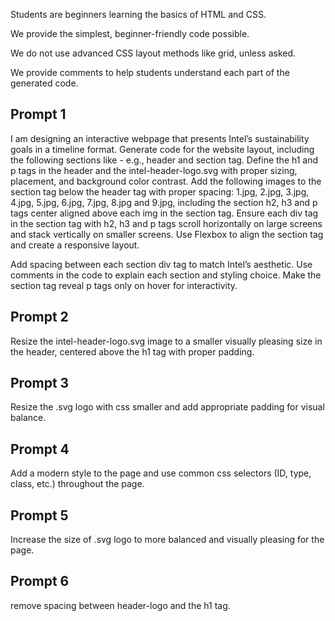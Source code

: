 Students are beginners learning the basics of HTML and CSS.

We provide the simplest, beginner-friendly code possible.

We do not use advanced CSS layout methods like grid, unless asked.

We provide comments to help students understand each part of the generated code.

## Prompt 1
I am designing an interactive webpage that presents Intel’s sustainability goals in a timeline format. Generate code for the website layout, including the following sections like - e.g., header and section tag. Define the h1 and p tags in the header and the intel-header-logo.svg with proper sizing, placement, and background color contrast. Add the following images to the section tag below the header tag with proper spacing: 1.jpg, 2.jpg, 3.jpg, 4.jpg, 5.jpg, 6.jpg, 7.jpg, 8.jpg and 9.jpg, including the section h2, h3 and p tags center aligned above each img in the section tag. Ensure each div tag in the section tag with h2, h3 and p tags scroll horizontally on large screens and stack vertically on smaller screens. Use Flexbox to align the section tag and create a responsive layout.

Add spacing between each section div tag to match Intel’s aesthetic. Use comments in the code to explain each section and styling choice. Make the section tag reveal p tags only on hover for interactivity.

## Prompt 2
Resize the intel-header-logo.svg image to a smaller visually pleasing size in the header, centered above the h1 tag with proper padding.

## Prompt 3
Resize the .svg logo with css smaller and add appropriate padding for visual balance.

## Prompt 4
Add a modern style to the page and use common css selectors (ID, type, class, etc.) throughout the page.

## Prompt 5
Increase the size of .svg logo to more balanced and visually pleasing for the page. 

## Prompt 6
remove spacing between header-logo and the h1 tag.